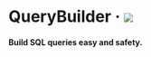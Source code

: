 # QueryBuilder &middot; [![](https://jitpack.io/v/azzztec/QueryBuilder.svg)](https://jitpack.io/#azzztec/QueryBuilder)
#### Build SQL queries easy and safety.
